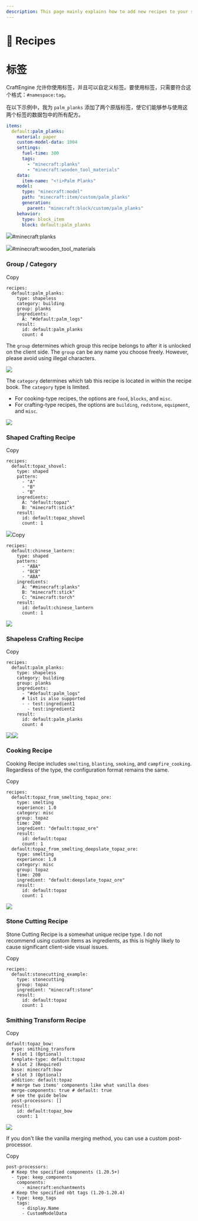 ```yaml
---
description: This page mainly explains how to add new recipes to your server.
---
```


# 📖 Recipes

# 标签 <a href="#tags" id="tags"></a>

CraftEngine 允许你使用标签，并且可以自定义标签。要使用标签，只需要符合这个格式：`#namespace:tag`。

在以下示例中，我为 `palm_planks` 添加了两个原版标签，使它们能够参与使用这两个标签的数据包中的所有配方。

```yaml
items:
  default:palm_planks:
    material: paper
    custom-model-data: 1004
    settings:
      fuel-time: 300
      tags:
        - "minecraft:planks"
        - "minecraft:wooden_tool_materials"
    data:
      item-name: "<!i>Palm Planks"
    model:
      type: "minecraft:model"
      path: "minecraft:item/custom/palm_planks"
      generation:
        parent: "minecraft:block/custom/palm_planks"
    behavior:
      type: block_item
      block: default:palm_planks
```

![](https://mo-mi.gitbook.io/~gitbook/image?url=https%3A%2F%2Fcontent.gitbook.com%2Fcontent%2FOgvQ1fEJPROp7131PPlK%2Fblobs%2FUohuvWjBBMBvvYIt8rG0%2Fimage.png\&width=768\&dpr=4\&quality=100\&sign=18f87368\&sv=2)#minecraft:planks

![](https://mo-mi.gitbook.io/~gitbook/image?url=https%3A%2F%2Fcontent.gitbook.com%2Fcontent%2FOgvQ1fEJPROp7131PPlK%2Fblobs%2Ff6mY7xsQNvHMDOn3vf1C%2Fimage.png\&width=768\&dpr=4\&quality=100\&sign=7db12ddc\&sv=2)#minecraft:wooden\_tool\_materials

### Group / Category <a href="#group-category" id="group-category"></a>

Copy

```
recipes:
  default:palm_planks:
    type: shapeless
    category: building
    group: planks
    ingredients:
      A: "#default:palm_logs"
    result:
      id: default:palm_planks
      count: 4
```

The `group` determines which group this recipe belongs to after it is unlocked on the client side. The `group` can be any name you choose freely. However, please avoid using illegal characters.

![](https://mo-mi.gitbook.io/~gitbook/image?url=https%3A%2F%2Fcontent.gitbook.com%2Fcontent%2FOgvQ1fEJPROp7131PPlK%2Fblobs%2FSoRMQK6BhH7By5iaVOcF%2Fimage.png\&width=768\&dpr=4\&quality=100\&sign=38c99bf0\&sv=2)

The `category` determines which tab this recipe is located in within the recipe book. The `category` type is limited.

* For cooking-type recipes, the options are `food`, `blocks`, and `misc`.
* For crafting-type recipes, the options are `building`, `redstone`, `equipment`, and `misc`.

![](https://mo-mi.gitbook.io/~gitbook/image?url=https%3A%2F%2Fcontent.gitbook.com%2Fcontent%2FOgvQ1fEJPROp7131PPlK%2Fblobs%2FMvzwXvGqBXFtC5RXTIXg%2Fimage.png\&width=768\&dpr=4\&quality=100\&sign=637cf10e\&sv=2)

### Shaped Crafting Recipe <a href="#shaped-crafting-recipe" id="shaped-crafting-recipe"></a>

Copy

```
recipes:
  default:topaz_shovel:
    type: shaped
    pattern:
      - "A"
      - "B"
      - "B"
    ingredients:
      A: "default:topaz"
      B: "minecraft:stick"
    result:
      id: default:topaz_shovel
      count: 1
```

![](https://mo-mi.gitbook.io/~gitbook/image?url=https%3A%2F%2Fcontent.gitbook.com%2Fcontent%2FOgvQ1fEJPROp7131PPlK%2Fblobs%2FGr062ZfKJry53tqR4lLB%2Fimage.png\&width=768\&dpr=4\&quality=100\&sign=4aa78640\&sv=2)Copy

```
recipes:
  default:chinese_lantern:
    type: shaped
    pattern:
      - "ABA"
      - "BCB"
      - "ABA"
    ingredients:
      A: "#minecraft:planks"
      B: "minecraft:stick"
      C: "minecraft:torch"
    result:
      id: default:chinese_lantern
      count: 1
```

![](https://mo-mi.gitbook.io/~gitbook/image?url=https%3A%2F%2Fcontent.gitbook.com%2Fcontent%2FOgvQ1fEJPROp7131PPlK%2Fblobs%2FuOlikOvTLLzJZZxki5Cl%2Fimage.png\&width=768\&dpr=4\&quality=100\&sign=671f42c3\&sv=2)

### Shapeless Crafting Recipe <a href="#shapeless-crafting-recipe" id="shapeless-crafting-recipe"></a>

Copy

```
recipes:
  default:palm_planks:
    type: shapeless
    category: building
    group: planks
    ingredients:
      - "#default:palm_logs"
      # list is also supported
      - - test:ingredient1
        - test:ingredient2
    result:
      id: default:palm_planks
      count: 4
```

![](https://mo-mi.gitbook.io/~gitbook/image?url=https%3A%2F%2Fcontent.gitbook.com%2Fcontent%2FOgvQ1fEJPROp7131PPlK%2Fblobs%2FQajicG9iHchp728pMRmm%2Fimage.png\&width=768\&dpr=4\&quality=100\&sign=e198fba\&sv=2)![](https://mo-mi.gitbook.io/~gitbook/image?url=https%3A%2F%2Fcontent.gitbook.com%2Fcontent%2FOgvQ1fEJPROp7131PPlK%2Fblobs%2FyfUiEjTjVRjO7AG5dQID%2Fimage.png\&width=768\&dpr=4\&quality=100\&sign=e99a4805\&sv=2)

### Cooking Recipe <a href="#cooking-recipe" id="cooking-recipe"></a>

Cooking Recipe includes `smelting`, `blasting`, `smoking`, and `campfire_cooking`. Regardless of the type, the configuration format remains the same.

Copy

```
recipes:
  default:topaz_from_smelting_topaz_ore:
    type: smelting
    experience: 1.0
    category: misc
    group: topaz
    time: 200
    ingredient: "default:topaz_ore"
    result:
      id: default:topaz
      count: 1
  default:topaz_from_smelting_deepslate_topaz_ore:
    type: smelting
    experience: 1.0
    category: misc
    group: topaz
    time: 200
    ingredient: "default:deepslate_topaz_ore"
    result:
      id: default:topaz
      count: 1
```

![](https://mo-mi.gitbook.io/~gitbook/image?url=https%3A%2F%2Fcontent.gitbook.com%2Fcontent%2FOgvQ1fEJPROp7131PPlK%2Fblobs%2FSJHB7w9gPm0UDldpjwwM%2Fimage.png\&width=768\&dpr=4\&quality=100\&sign=47bddd6\&sv=2)

### Stone Cutting Recipe <a href="#stone-cutting-recipe" id="stone-cutting-recipe"></a>

Stone Cutting Recipe is a somewhat unique recipe type. I do not recommend using custom items as ingredients, as this is highly likely to cause significant client-side visual issues.

Copy

```
recipes:
  default:stonecutting_example:
    type: stonecutting
    group: topaz
    ingredient: "minecraft:stone"
    result:
      id: default:topaz
      count: 1
```

### Smithing Transform Recipe <a href="#smithing-transform-recipe" id="smithing-transform-recipe"></a>

Copy

```
default:topaz_bow:
  type: smithing_transform
  # slot 1 (Optional)
  template-type: default:topaz
  # slot 2 (Required)
  base: minecraft:bow
  # slot 3 (Optional)
  addition: default:topaz
  # merge two items' components like what vanilla does
  merge-components: true # default: true
  # see the guide below
  post-processors: []
  result:
    id: default:topaz_bow
    count: 1
```

![](https://mo-mi.gitbook.io/~gitbook/image?url=https%3A%2F%2F1836335287-files.gitbook.io%2F%7E%2Ffiles%2Fv0%2Fb%2Fgitbook-x-prod.appspot.com%2Fo%2Fspaces%252FOgvQ1fEJPROp7131PPlK%252Fuploads%252FEvTD2AqtbFndtXO4icWX%252Fimage.png%3Falt%3Dmedia%26token%3D1f4a412f-0ccb-465d-adde-e257c2a7a73e\&width=768\&dpr=4\&quality=100\&sign=66e098ea\&sv=2)

If you don't like the vanilla merging method, you can use a custom post-processor.

Copy

```
post-processors:
  # Keep the specified components (1.20.5+)
  - type: keep_components
    components:
      - minecraft:enchantments
  # Keep the specified nbt tags (1.20-1.20.4)
  - type: keep_tags
    tags:
      - display.Name
      - CustomModelData
```
